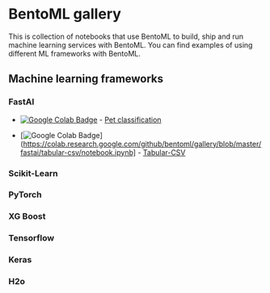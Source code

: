 # BentoML gallery

This is collection of notebooks that use BentoML to build, ship and run machine
learning services with BentoML. You can find examples of using different ML frameworks
with BentoML.


## Machine learning frameworks

### FastAI

* [![Google Colab Badge](https://colab.research.google.com/assets/colab-badge.svg)](https://colab.research.google.com/github/bentoml/gallery/blob/master/fastai/pet-classification/notebook.ipynb) - [Pet classification](https://github.com/bentoml/gallery/blob/master/fastai/pet-classification/notebook.ipynb)

* [![Google Colab Badge](https://colab.research.google.com/assets/colab-badge.svg)](https://colab.research.google.com/github/bentoml/gallery/blob/master/fastai/tabular-csv/notebook.ipynb] - [Tabular-CSV](https://github.com/bentoml/gallery/blob/master/fastai/tabular-csv/notebook.ipynb)

### Scikit-Learn

### PyTorch

### XG Boost

### Tensorflow

### Keras

### H2o
